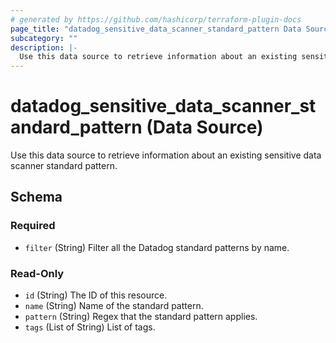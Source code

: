```yaml
---
# generated by https://github.com/hashicorp/terraform-plugin-docs
page_title: "datadog_sensitive_data_scanner_standard_pattern Data Source - terraform-provider-datadog"
subcategory: ""
description: |-
  Use this data source to retrieve information about an existing sensitive data scanner standard pattern.
---
```


# datadog_sensitive_data_scanner_standard_pattern (Data Source)

Use this data source to retrieve information about an existing sensitive data scanner standard pattern.



<!-- schema generated by tfplugindocs -->
## Schema

### Required

- `filter` (String) Filter all the Datadog standard patterns by name.

### Read-Only

- `id` (String) The ID of this resource.
- `name` (String) Name of the standard pattern.
- `pattern` (String) Regex that the standard pattern applies.
- `tags` (List of String) List of tags.


